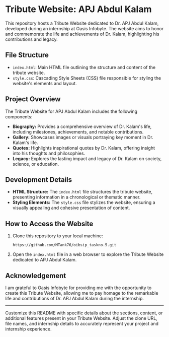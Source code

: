 # Tribute Website: APJ Abdul Kalam

This repository hosts a Tribute Website dedicated to Dr. APJ Abdul Kalam, developed during an internship at Oasis Infobyte. The website aims to honor and commemorate the life and achievements of Dr. Kalam, highlighting his contributions and legacy.

## File Structure

- `index.html`: Main HTML file outlining the structure and content of the tribute website.
- `style.css`: Cascading Style Sheets (CSS) file responsible for styling the website's elements and layout.

## Project Overview

The Tribute Website for APJ Abdul Kalam includes the following components:

- **Biography:** Provides a comprehensive overview of Dr. Kalam's life, including milestones, achievements, and notable contributions.
- **Gallery:** Showcases images or visuals portraying key moment in Dr. Kalam's life.
- **Quotes:** Highlights inspirational quotes by Dr. Kalam, offering insight into his thoughts and philosophies.
- **Legacy:** Explores the lasting impact and legacy of Dr. Kalam on society, science, or education.

## Development Details

- **HTML Structure:** The `index.html` file structures the tribute website, presenting information in a chronological or thematic manner.
- **Styling Elements:** The `style.css` file stylizes the website, ensuring a visually appealing and cohesive presentation of content.

## How to Access the Website

1. Clone this repository to your local machine:
   ```
   https://github.com/MTank76/oibsip_taskno.5.git
   ```
3. Open the `index.html` file in a web browser to explore the Tribute Website dedicated to APJ Abdul Kalam.

## Acknowledgement

I am grateful to Oasis Infobyte for providing me with the opportunity to create this Tribute Website, allowing me to pay homage to the remarkable life and contributions of Dr. APJ Abdul Kalam during the internship.

---

Customize this README with specific details about the sections, content, or additional features present in your Tribute Website. Adjust the clone URL, file names, and internship details to accurately represent your project and internship experience.
